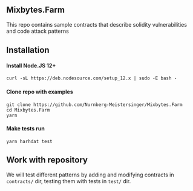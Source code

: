 ## Mixbytes.Farm
This repo contains sample contracts that describe solidity vulnerabilities and code attack patterns

## Installation

#### Install Node.JS 12+
```
curl -sL https://deb.nodesource.com/setup_12.x | sudo -E bash -
```

#### Clone repo with examples
```
git clone https://github.com/Nurnberg-Meistersinger/Mixbytes.Farm
cd Mixbytes.Farm
yarn
```
#### Make tests run
```
yarn harhdat test
```

## Work with repository

We will test different patterns by adding and modifying contracts in ```contracts/``` dir, testing them with tests in ```test/``` dir.
